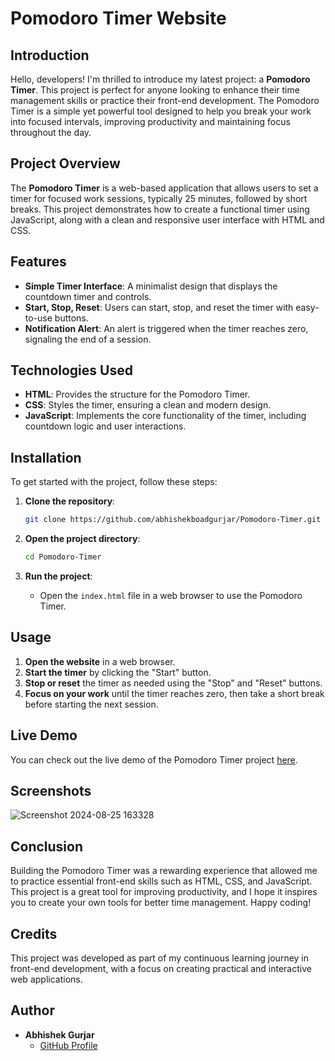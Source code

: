 # Pomodoro Timer Website
## Introduction

Hello, developers! I'm thrilled to introduce my latest project: a **Pomodoro Timer**. This project is perfect for anyone looking to enhance their time management skills or practice their front-end development. The Pomodoro Timer is a simple yet powerful tool designed to help you break your work into focused intervals, improving productivity and maintaining focus throughout the day.

## Project Overview

The **Pomodoro Timer** is a web-based application that allows users to set a timer for focused work sessions, typically 25 minutes, followed by short breaks. This project demonstrates how to create a functional timer using JavaScript, along with a clean and responsive user interface with HTML and CSS.

## Features

- **Simple Timer Interface**: A minimalist design that displays the countdown timer and controls.
- **Start, Stop, Reset**: Users can start, stop, and reset the timer with easy-to-use buttons.
- **Notification Alert**: An alert is triggered when the timer reaches zero, signaling the end of a session.

## Technologies Used

- **HTML**: Provides the structure for the Pomodoro Timer.
- **CSS**: Styles the timer, ensuring a clean and modern design.
- **JavaScript**: Implements the core functionality of the timer, including countdown logic and user interactions.


## Installation

To get started with the project, follow these steps:

1. **Clone the repository**:
    ```bash
    git clone https://github.com/abhishekboadgurjar/Pomodoro-Timer.git
    ```

2. **Open the project directory**:
    ```bash
    cd Pomodoro-Timer
    ```

3. **Run the project**:
    - Open the `index.html` file in a web browser to use the Pomodoro Timer.

## Usage

1. **Open the website** in a web browser.
2. **Start the timer** by clicking the "Start" button.
3. **Stop or reset** the timer as needed using the "Stop" and "Reset" buttons.
4. **Focus on your work** until the timer reaches zero, then take a short break before starting the next session.


## Live Demo

You can check out the live demo of the Pomodoro Timer project [here](https://abhishekboadgurjar.github.io/Pomodoro-Timer/).

## Screenshots
![Screenshot 2024-08-25 163328](https://github.com/user-attachments/assets/62884d0e-c270-441f-9125-30bc8215479b)

## Conclusion

Building the Pomodoro Timer was a rewarding experience that allowed me to practice essential front-end skills such as HTML, CSS, and JavaScript. This project is a great tool for improving productivity, and I hope it inspires you to create your own tools for better time management. Happy coding!

## Credits

This project was developed as part of my continuous learning journey in front-end development, with a focus on creating practical and interactive web applications.

## Author

- **Abhishek Gurjar**
  - [GitHub Profile](https://github.com/abhishekboadgurjar)
